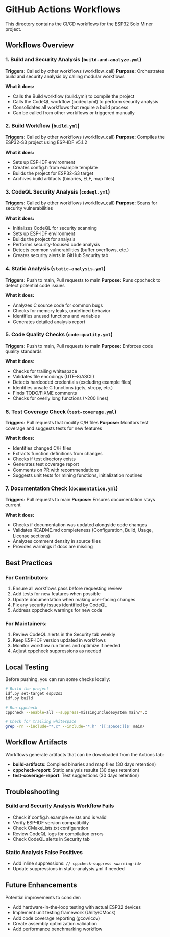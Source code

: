 # GitHub Actions Workflows

This directory contains the CI/CD workflows for the ESP32 Solo Miner project.

## Workflows Overview

### 1. Build and Security Analysis (`build-and-analyze.yml`)
**Triggers:** Called by other workflows (workflow_call)
**Purpose:** Orchestrates build and security analysis by calling modular workflows

**What it does:**
- Calls the Build workflow (build.yml) to compile the project
- Calls the CodeQL workflow (codeql.yml) to perform security analysis
- Consolidates all workflows that require a build process
- Can be called from other workflows or triggered manually

### 2. Build Workflow (`build.yml`)
**Triggers:** Called by other workflows (workflow_call)
**Purpose:** Compiles the ESP32-S3 project using ESP-IDF v5.1.2

**What it does:**
- Sets up ESP-IDF environment
- Creates config.h from example template
- Builds the project for ESP32-S3 target
- Archives build artifacts (binaries, ELF, map files)

### 3. CodeQL Security Analysis (`codeql.yml`)
**Triggers:** Called by other workflows (workflow_call)
**Purpose:** Scans for security vulnerabilities

**What it does:**
- Initializes CodeQL for security scanning
- Sets up ESP-IDF environment
- Builds the project for analysis
- Performs security-focused code analysis
- Detects common vulnerabilities (buffer overflows, etc.)
- Creates security alerts in GitHub Security tab

### 4. Static Analysis (`static-analysis.yml`)
**Triggers:** Push to main, Pull requests to main
**Purpose:** Runs cppcheck to detect potential code issues

**What it does:**
- Analyzes C source code for common bugs
- Checks for memory leaks, undefined behavior
- Identifies unused functions and variables
- Generates detailed analysis report

### 5. Code Quality Checks (`code-quality.yml`)
**Triggers:** Push to main, Pull requests to main
**Purpose:** Enforces code quality standards

**What it does:**
- Checks for trailing whitespace
- Validates file encodings (UTF-8/ASCII)
- Detects hardcoded credentials (excluding example files)
- Identifies unsafe C functions (gets, strcpy, etc.)
- Finds TODO/FIXME comments
- Checks for overly long functions (>200 lines)

### 6. Test Coverage Check (`test-coverage.yml`)
**Triggers:** Pull requests that modify C/H files
**Purpose:** Monitors test coverage and suggests tests for new features

**What it does:**
- Identifies changed C/H files
- Extracts function definitions from changes
- Checks if test directory exists
- Generates test coverage report
- Comments on PR with recommendations
- Suggests unit tests for mining functions, initialization routines

### 7. Documentation Check (`documentation.yml`)
**Triggers:** Pull requests to main
**Purpose:** Ensures documentation stays current

**What it does:**
- Checks if documentation was updated alongside code changes
- Validates README.md completeness (Configuration, Build, Usage, License sections)
- Analyzes comment density in source files
- Provides warnings if docs are missing

## Best Practices

### For Contributors:
1. Ensure all workflows pass before requesting review
2. Add tests for new features when possible
3. Update documentation when making user-facing changes
4. Fix any security issues identified by CodeQL
5. Address cppcheck warnings for new code

### For Maintainers:
1. Review CodeQL alerts in the Security tab weekly
2. Keep ESP-IDF version updated in workflows
3. Monitor workflow run times and optimize if needed
4. Adjust cppcheck suppressions as needed

## Local Testing

Before pushing, you can run some checks locally:

```bash
# Build the project
idf.py set-target esp32s3
idf.py build

# Run cppcheck
cppcheck --enable=all --suppress=missingIncludeSystem main/*.c

# Check for trailing whitespace
grep -rn --include="*.c" --include="*.h" '[[:space:]]$' main/
```

## Workflow Artifacts

Workflows generate artifacts that can be downloaded from the Actions tab:
- **build-artifacts**: Compiled binaries and map files (30 days retention)
- **cppcheck-report**: Static analysis results (30 days retention)
- **test-coverage-report**: Test suggestions (30 days retention)

## Troubleshooting

### Build and Security Analysis Workflow Fails
- Check if config.h.example exists and is valid
- Verify ESP-IDF version compatibility
- Check CMakeLists.txt configuration
- Review CodeQL logs for compilation errors
- Check CodeQL alerts in Security tab

### Static Analysis False Positives
- Add inline suppressions: `// cppcheck-suppress <warning-id>`
- Update suppressions in static-analysis.yml if needed

## Future Enhancements

Potential improvements to consider:
- Add hardware-in-the-loop testing with actual ESP32 devices
- Implement unit testing framework (Unity/CMock)
- Add code coverage reporting (gcov/lcov)
- Create assembly optimization validation
- Add performance benchmarking workflow
